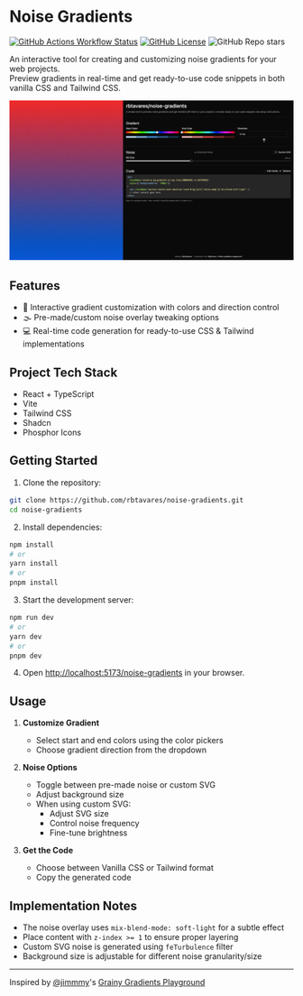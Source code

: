# Noise Gradients

[![GitHub Actions Workflow Status](https://img.shields.io/github/actions/workflow/status/rbtavares/noise-gradients/deploy.yml?label=deploy)](https://rbtavares.com/noise-gradients/)
[![GitHub License](https://img.shields.io/github/license/rbtavares/noise-gradients)](LICENSE)
![GitHub Repo stars](https://img.shields.io/github/stars/rbtavares/noise-gradients)

An interactive tool for creating and customizing noise gradients for your web projects.\
Preview gradients in real-time and get ready-to-use code snippets in both vanilla CSS and Tailwind CSS.

![Noise Gradients Preview](/preview.png)

## Features

- 🎨 Interactive gradient customization with colors and direction control
- 🌫️ Pre-made/custom noise overlay tweaking options
- 💻 Real-time code generation for ready-to-use CSS & Tailwind implementations

## Project Tech Stack

- React + TypeScript
- Vite
- Tailwind CSS
- Shadcn
- Phosphor Icons

## Getting Started

1. Clone the repository:

```bash
git clone https://github.com/rbtavares/noise-gradients.git
cd noise-gradients
```

2. Install dependencies:

```bash
npm install
# or
yarn install
# or
pnpm install
```

3. Start the development server:

```bash
npm run dev
# or
yarn dev
# or
pnpm dev
```

4. Open [http://localhost:5173/noise-gradients](http://localhost:5173/noise-gradients) in your browser.

## Usage

1. **Customize Gradient**
   - Select start and end colors using the color pickers
   - Choose gradient direction from the dropdown

2. **Noise Options**
   - Toggle between pre-made noise or custom SVG
   - Adjust background size
   - When using custom SVG:
     - Adjust SVG size
     - Control noise frequency
     - Fine-tune brightness

3. **Get the Code**
   - Choose between Vanilla CSS or Tailwind format
   - Copy the generated code

## Implementation Notes

- The noise overlay uses `mix-blend-mode: soft-light` for a subtle effect
- Place content with `z-index >= 1` to ensure proper layering
- Custom SVG noise is generated using `feTurbulence` filter
- Background size is adjustable for different noise granularity/size

---

Inspired by [@jimmmy](https://x.com/jimmmy)'s [Grainy Gradients Playground](https://grainy-gradients.vercel.app/)
